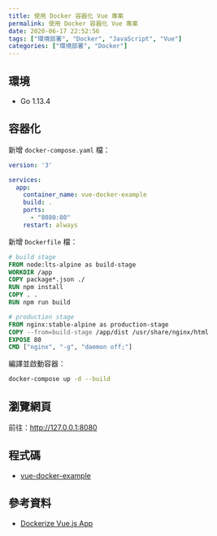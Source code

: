 ```yaml
---
title: 使用 Docker 容器化 Vue 專案
permalink: 使用 Docker 容器化 Vue 專案
date: 2020-06-17 22:52:56
tags: ["環境部署", "Docker", "JavaScript", "Vue"]
categories: ["環境部署", "Docker"]
---
```


## 環境

- Go 1.13.4

## 容器化

新增 `docker-compose.yaml` 檔：

```YAML
version: '3'

services:
  app:
    container_name: vue-docker-example
    build: .
    ports:
      - "8080:80"
    restart: always
```

新增 `Dockerfile` 檔：

```DOCKERFILE
# build stage
FROM node:lts-alpine as build-stage
WORKDIR /app
COPY package*.json ./
RUN npm install
COPY . .
RUN npm run build

# production stage
FROM nginx:stable-alpine as production-stage
COPY --from=build-stage /app/dist /usr/share/nginx/html
EXPOSE 80
CMD ["nginx", "-g", "daemon off;"]
```

編譯並啟動容器：

```BASH
docker-compose up -d --build
```

## 瀏覽網頁

前往：<http://127.0.0.1:8080>

## 程式碼

- [vue-docker-example](https://github.com/memochou1993/vue-docker-example)

## 參考資料

- [Dockerize Vue.js App](https://vuejs.org/v2/cookbook/dockerize-vuejs-app.html)
